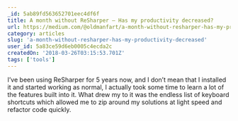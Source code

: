 ```yaml
---
_id: 5ab89fd563652701eec4df6f
title: A month without ReSharper — Has my productivity decreased?
url: https://medium.com/@oldmanfart/a-month-without-resharper-has-my-productivity-decreased-a03e1923b60
category: articles
slug: 'a-month-without-resharper-has-my-productivity-decreased'
user_id: 5a83ce59d6eb0005c4ecda2c
createdOn: '2018-03-26T03:15:53.701Z'
tags: ['tools']
---
```


I’ve been using ReSharper for 5 years now, and I don’t mean that I installed it and started working as normal, I actually took some time to learn a lot of the features built into it. What drew my to it was the endless list of keyboard shortcuts which allowed me to zip around my solutions at light speed and refactor code quickly.
